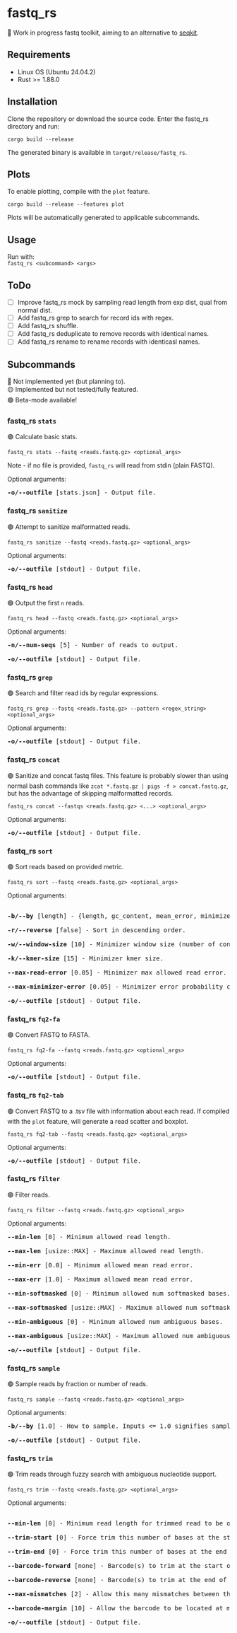 # fastq_rs
🚧 Work in progress fastq toolkit, aiming to an alternative to [seqkit](https://github.com/shenwei356/seqkit/).

## Requirements
- Linux OS (Ubuntu 24.04.2)
- Rust >= 1.88.0

## Installation
Clone the repository or download the source code. Enter the fastq_rs directory and run:<br>

`cargo build --release`

The generated binary is available in `target/release/fastq_rs`.

## Plots
To enable plotting, compile with the `plot` feature.<br>

`cargo build --release --features plot`<br>

Plots will be automatically generated to applicable subcommands.

## Usage
Run with:<br>
`fastq_rs <subcommand> <args>`<br>

## ToDo
- [ ] Improve fastq_rs mock by sampling read length from exp dist, qual from normal dist.
- [ ] Add fastq_rs grep to search for record ids with regex.
- [ ] Add fastq_rs shuffle.
- [ ] Add fastq_rs deduplicate to remove records with identical names.
- [ ] Add fastq_rs rename to rename records with identicasl names.

## Subcommands
🔴 Not implemented yet (but planning to).<br>
🟡 Implemented but not tested/fully featured.<br>
🟢 Beta-mode available!

### fastq_rs `stats`
🟢 Calculate basic stats.

`fastq_rs stats --fastq <reads.fastq.gz> <optional_args>`

Note - if no file is provided, `fastq_rs` will read from stdin (plain FASTQ).

Optional arguments:
<pre>
<b>-o/--outfile</b> [stats.json] - Output file.
</pre>

### fastq_rs `sanitize`
🟢 Attempt to sanitize malformatted reads.

`fastq_rs sanitize --fastq <reads.fastq.gz> <optional_args>`

Optional arguments:
<pre>
<b>-o/--outfile</b> [stdout] - Output file.
</pre>

### fastq_rs `head`
🟢 Output the first `n` reads.

`fastq_rs head --fastq <reads.fastq.gz> <optional_args>`

Optional arguments:
<pre>
<b>-n/--num-seqs</b> [5] - Number of reads to output.

<b>-o/--outfile</b> [stdout] - Output file.
</pre>

### fastq_rs `grep`
🟢 Search and filter read ids by regular expressions.

`fastq_rs grep --fastq <reads.fastq.gz> --pattern <regex_string> <optional_args>`

Optional arguments:
<pre>
<b>-o/--outfile</b> [stdout] - Output file.
</pre>

### fastq_rs `concat`
🟢 Sanitize and concat fastq files. This feature is probably slower than using normal bash commands like `zcat *.fastq.gz | pigs -f > concat.fastq.gz`, but has the advantage of skipping malformatted records.

`fastq_rs concat --fastqs <reads.fastq.gz> <...> <optional_args>`

Optional arguments:
<pre>
<b>-o/--outfile</b> [stdout] - Output file.
</pre>

### fastq_rs `sort`
🟢 Sort reads based on provided metric.

`fastq_rs sort --fastq <reads.fastq.gz> <optional_args>`

Optional arguments:
<pre>

<b>-b/--by</b> [length] - {length, gc_content, mean_error, minimizers}

<b>-r/--reverse</b> [false] - Sort in descending order.

<b>-w/--window-size</b> [10] - Minimizer window size (number of consecutive kmers).

<b>-k/--kmer-size</b> [15] - Minimizer kmer size.

<b>--max-read-error</b> [0.05] - Minimizer max allowed read error. Reads with higher error rates will generate zero valid minimizers.

<b>--max-minimizer-error</b> [0.05] - Minimizer error probability cutoff.

<b>-o/--outfile</b> [stdout] - Output file.
</pre>

### fastq_rs `fq2-fa`
🟢 Convert FASTQ to FASTA.

`fastq_rs fq2-fa --fastq <reads.fastq.gz> <optional_args>`

Optional arguments:
<pre>
<b>-o/--outfile</b> [stdout] - Output file.
</pre>

### fastq_rs `fq2-tab`
🟢 Convert FASTQ to a .tsv file with information about each read. If compiled with the `plot` feature, will generate a read scatter and boxplot.

`fastq_rs fq2-tab --fastq <reads.fastq.gz> <optional_args>`

Optional arguments:
<pre>
<b>-o/--outfile</b> [stdout] - Output file.
</pre>


### fastq_rs `filter`
🟢 Filter reads.

`fastq_rs filter --fastq <reads.fastq.gz> <optional_args>`

Optional arguments:
<pre>
<b>--min-len</b> [0] - Minimum allowed read length.

<b>--max-len</b> [usize::MAX] - Maximum allowed read length.

<b>--min-err</b> [0.0] - Minimum allowed mean read error.

<b>--max-err</b> [1.0] - Maximum allowed mean read error.

<b>--min-softmasked</b> [0] - Minimum allowed num softmasked bases.

<b>--max-softmasked</b> [usize::MAX] - Maximum allowed num softmasked bases.

<b>--min-ambiguous</b> [0] - Minimum allowed num ambiguous bases.

<b>--max-ambiguous</b> [usize::MAX] - Maximum allowed num ambiguous bases.

<b>-o/--outfile</b> [stdout] - Output file.
</pre>

### fastq_rs `sample`
🟢 Sample reads by fraction or number of reads.

`fastq_rs sample --fastq <reads.fastq.gz> <optional_args>`

Optional arguments:
<pre>
<b>-b/--by</b> [1.0] - How to sample. Inputs <= 1.0 signifies sampling by fraction. Inputs > 1.0 signifies sampling by (whole) number of reads.

<b>-o/--outfile</b> [stdout] - Output file.
</pre>

### fastq_rs `trim`
🟢 Trim reads through fuzzy search with ambiguous nucleotide support.

`fastq_rs trim --fastq <reads.fastq.gz> <optional_args>`

Optional arguments:
<pre>

<b>--min-len</b> [0] - Minimum read length for trimmed read to be outputted.

<b>--trim-start</b> [0] - Force trim this number of bases at the start of all reads.

<b>--trim-end</b> [0] - Force trim this number of bases at the end of all reads.

<b>--barcode-forward</b> [none] - Barcode(s) to trim at the start of the read. Must be provided in 5' -> 3' direction.

<b>--barcode-reverse</b> [none] - Barcode(s) to trim at the end of the read. Must be provided in 5' -> 3' direction.

<b>--max-mismatches</b> [2] - Allow this many mismatches between the barcode and the read.

<b>--barcode-margin</b> [10] - Allow the barcode to be located at most this number of bases from the start/end of the read.

<b>-o/--outfile</b> [stdout] - Output file.
</pre>
